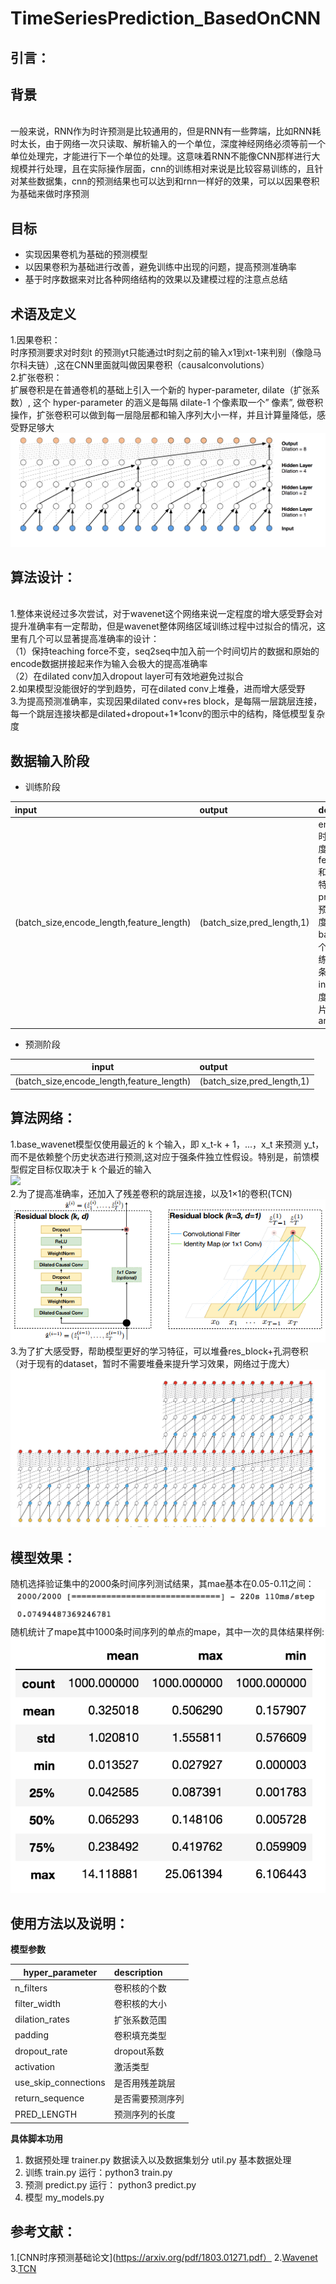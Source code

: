 # TimeSeriesPrediction_BasedOnCNN
引言：
--
背景
-
<br>
一般来说，RNN作为时许预测是比较通用的，但是RNN有一些弊端，比如RNN耗时太长，由于网络一次只读取、解析输入的一个单位，深度神经网络必须等前一个单位处理完，才能进行下一个单位的处理。这意味着RNN不能像CNN那样进行大规模并行处理，且在实际操作层面，cnn的训练相对来说是比较容易训练的，且针对某些数据集，cnn的预测结果也可以达到和rnn一样好的效果，可以以因果卷积为基础来做时序预测

目标
-
* 实现因果卷机为基础的预测模型<br>
* 以因果卷积为基础进行改善，避免训练中出现的问题，提高预测准确率<br>
* 基于时序数据来对比各种网络结构的效果以及建模过程的注意点总结

术语及定义
-
1.因果卷积：<br>
时序预测要求对时刻t 的预测yt只能通过t时刻之前的输入x1到xt-1来判别（像隐马尔科夫链）,这在CNN里面就叫做因果卷积（causalconvolutions）<br>
2.扩张卷积：<br>
扩展卷积是在普通卷机的基础上引入一个新的 hyper-parameter, dilate（扩张系数）, 这个 hyper-parameter 的涵义是每隔 dilate-1 个像素取一个” 像素”, 做卷积操作，扩张卷积可以做到每一层隐层都和输入序列大小一样，并且计算量降低，感受野足够大<br>
![](https://github.com/XiaowanLi2018/TimeSeriesPrediction_BasedOnCNN/blob/master/data/%E5%B1%8F%E5%B9%95%E5%BF%AB%E7%85%A7%202019-01-21%20%E4%B8%8A%E5%8D%8810.10.31.png)
<br>

算法设计：
-
<br>
1.整体来说经过多次尝试，对于wavenet这个网络来说一定程度的增大感受野会对提升准确率有一定帮助，但是wavenet整体网络区域训练过程中过拟合的情况，这里有几个可以显著提高准确率的设计：<br>
（1）保持teaching force不变，seq2seq中加入前一个时间切片的数据和原始的encode数据拼接起来作为输入会极大的提高准确率<br>
（2）在dilated conv加入dropout layer可有效地避免过拟合<br>
2.如果模型没能很好的学到趋势，可在dilated conv上堆叠，进而增大感受野<br>
3.为提高预测准确率，实现因果dilated conv+res block，是每隔一层跳层连接，每一个跳层连接块都是dilated+dropout+1*1conv的图示中的结构，降低模型复杂度<br>

数据输入阶段
-

- 训练阶段

| input                                     | output                      | description           |
| :---------------------------------------- | :-------------------------- | :-------------------- |
| (batch_size,encode_length,feature_length) |(batch_size,pred_length,1)   |encode_length:时序数据编码长度，feature_length:和时间点对应的特征长度，pred_length:要预测的时间长度，batch_size:每个batch送入训练的时间序列的条目数,ps:此时input为编码长度和前一时间切片拼接后的array <br>

- 预测阶段

| input                                     | output                      |
| ----------------------------------------- | :-------------------------- |
| (batch_size,encode_length,feature_length) | (batch_size,pred_length,1)  |


算法网络：
--
1.base_wavenet模型仅使用最近的 k 个输入，即 x_t-k + 1，...，x_t 来预测 y_t，而不是依赖整个历史状态进行预测,这对应于强条件独立性假设。特别是，前馈模型假定目标仅取决于 k 个最近的输入<br>
![](https://github.com/ZhouYuxuanYX/Wavenet-in-Keras-for-Kaggle-Competition-Web-Traffic-Time-Series-Forecasting/blob/master/figures/wavenet.gif)
<br>
2.为了提高准确率，还加入了残差卷积的跳层连接，以及1×1的卷积(TCN)
![](https://github.com/XiaowanLi2018/TimeSeriesPrediction_BasedOnCNN/blob/master/data/Screenshot-from-2018-06-09-162900.png)
<br>
3.为了扩大感受野，帮助模型更好的学习特征，可以堆叠res_block+孔洞卷积（对于现有的dataset，暂时不需要堆叠来提升学习效果，网络过于庞大）<br>
![](https://github.com/XiaowanLi2018/TimeSeriesPrediction_BasedOnCNN/blob/master/data/%E5%B1%8F%E5%B9%95%E5%BF%AB%E7%85%A7%202019-01-21%20%E4%B8%8B%E5%8D%882.27.02.png)<br>

模型效果：
--
随机选择验证集中的2000条时间序列测试结果，其mae基本在0.05-0.11之间：<br>
![](https://github.com/XiaowanLi2018/TimeSeriesPrediction_BasedOnCNN/blob/master/data/%E5%B1%8F%E5%B9%95%E5%BF%AB%E7%85%A7%202019-01-21%20%E4%B8%8B%E5%8D%882.31.52.png)<br>
随机统计了mape其中1000条时间序列的单点的mape，其中一次的具体结果样例:<br>
![](https://github.com/XiaowanLi2018/TimeSeriesPrediction_BasedOnCNN/blob/master/data/%E5%B1%8F%E5%B9%95%E5%BF%AB%E7%85%A7%202019-01-21%20%E4%B8%8B%E5%8D%882.33.19.png)

使用方法以及说明：
--
**模型参数**

| hyper_parameter                  | description                 |
| -------------------------------- | :-------------------------- |
| n_filters                        | 卷积核的个数                  |
| filter_width                     | 卷积核的大小                  |
| dilation_rates                   | 扩张系数范围                  |
| padding                          | 卷积填充类型                  |
| dropout_rate                     | dropout系数                  |
| activation                       | 激活类型                     |
| use_skip_connections             | 是否用残差跳层                |
| return_sequence                  | 是否需要预测序列              |
| PRED_LENGTH                      | 预测序列的长度                |

**具体脚本功用**

1. 数据预处理
trainer.py 数据读入以及数据集划分
util.py 基本数据处理
2. 训练
train.py
运行：python3 train.py
3. 预测
predict.py
运行： python3 predict.py
4. 模型
my_models.py

参考文献：
--
1.[CNN时序预测基础论文](https://arxiv.org/pdf/1803.01271.pdf）
2.[Wavenet](https://github.com/ZhouYuxuanYX/Wavenet-in-Keras-for-Kaggle-Competition-Web-Traffic-Time-Series-Forecasting)
3.[TCN](https://github.com/philipperemy/keras-tcn)
